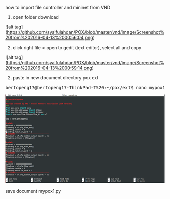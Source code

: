 how to import file controller and mininet from VND

1. open folder download

![alt tag] (https://github.com/syaifulahdan/POX/blob/master/vnd/image/Screenshot%20from%202016-04-13%2000:56:04.png)


2. click right file > open to gedit (text editor), select all and copy 

![alt tag] (https://github.com/syaifulahdan/POX/blob/master/vnd/image/Screenshot%20from%202016-04-13%2000:59:14.png)


2. paste in new document directory pox ext
<Pre>
bertopeng17@bertopeng17-ThinkPad-T520:~/pox/ext$ nano mypox1.py
</pre>

![alt tag image](https://github.com/syaifulahdan/POX/blob/master/vnd/image/Screenshot%20from%202016-04-13%2001:06:03.png)

save document mypox1.py

